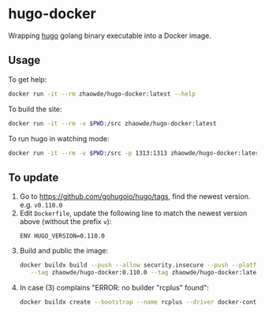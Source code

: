 # hugo-docker

Wrapping [hugo](https://github.com/gohugoio/hugo) golang binary executable into a Docker image.

## Usage

To get help:
```bash
docker run -it --rm zhaowde/hugo-docker:latest --help
```

To build the site:
```bash
docker run -it --rm -v $PWD:/src zhaowde/hugo-docker:latest 
```

To run hugo in watching mode:
```bash
docker run -it --rm -v $PWD:/src -p 1313:1313 zhaowde/hugo-docker:latest server --bind 0.0.0.0 -D
```

## To update

1. Go to https://github.com/gohugoio/hugo/tags, find the newest version. e.g. `v0.110.0`
2. Edit `Dockerfile`, update the following line to match the newest version above (without the prefix `v`):
   ```
   ENV HUGO_VERSION=0.110.0
   ```
3. Build and public the image:
   ```bash
   docker buildx build --push --allow security.insecure --push --platform linux/amd64,linux/arm64 --builder rcplus \
      --tag zhaowde/hugo-docker:0.110.0 --tag zhaowde/hugo-docker:latest --progress plain .
   ```
4. In case (3) complains "ERROR: no builder "rcplus" found":
   ```bash
   docker buildx create --bootstrap --name rcplus --driver docker-container --platform linux/amd64,linux/arm64 --use --buildkitd-flags '--allow-insecure-entitlement security.insecure'
   ```
